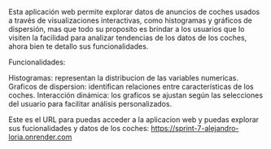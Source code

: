 Esta aplicación web permite explorar datos de anuncios de coches usados a través de visualizaciones interactivas, como histogramas y gráficos de dispersión, mas que todo su proposito es brindar a los usuarios que lo visiten la facilidad para analizar tendencias de los datos de los coches, ahora bien te detallo sus funcionalidades.

Funcionalidades:

Histogramas: representan la distribucion de las variables numericas.
Graficos de dispersion: identifican relaciones entre características de los coches.
Interacción dinámica: los graficos se ajustan según las selecciones del usuario para facilitar análisis personalizados.

Este es el URL para puedas acceder a la aplicacion web y puedas explorar sus fucionalidades y datos de los coches: https://sprint-7-alejandro-loria.onrender.com
